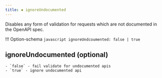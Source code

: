 ```yaml
---
title: ▪️ ignoreUndocumented
---
```


Disables any form of validation for requests which are not documented in the OpenAPI spec.

!!! Option-schema
    ```javascript
    ignoreUndcoumented: false | true
    ```

## ignoreUndocumented (optional)

    - `false` - fail validate for undocumented apis
    - `true` - ignore undocumented api
